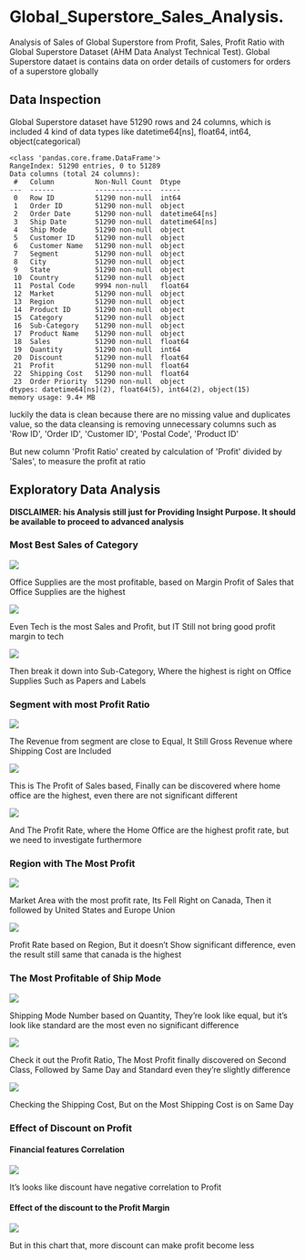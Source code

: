 # Global_Superstore_Sales_Analysis. 
Analysis of Sales of Global Superstore from Profit, Sales, Profit Ratio with Global Superstore Dataset (AHM Data Analyst Technical Test). Global Superstore dataet is contains data on order details of customers for orders of a superstore globally 

## Data Inspection
Global Superstore dataset have 51290 rows and 24 columns, which is included 4 kind of data types like datetime64[ns], float64, int64, object(categorical)
```
<class 'pandas.core.frame.DataFrame'>
RangeIndex: 51290 entries, 0 to 51289
Data columns (total 24 columns):
 #   Column          Non-Null Count  Dtype         
---  ------          --------------  -----         
 0   Row ID          51290 non-null  int64         
 1   Order ID        51290 non-null  object        
 2   Order Date      51290 non-null  datetime64[ns]
 3   Ship Date       51290 non-null  datetime64[ns]
 4   Ship Mode       51290 non-null  object        
 5   Customer ID     51290 non-null  object        
 6   Customer Name   51290 non-null  object        
 7   Segment         51290 non-null  object        
 8   City            51290 non-null  object        
 9   State           51290 non-null  object        
 10  Country         51290 non-null  object        
 11  Postal Code     9994 non-null   float64       
 12  Market          51290 non-null  object        
 13  Region          51290 non-null  object        
 14  Product ID      51290 non-null  object        
 15  Category        51290 non-null  object        
 16  Sub-Category    51290 non-null  object        
 17  Product Name    51290 non-null  object        
 18  Sales           51290 non-null  float64       
 19  Quantity        51290 non-null  int64         
 20  Discount        51290 non-null  float64       
 21  Profit          51290 non-null  float64       
 22  Shipping Cost   51290 non-null  float64       
 23  Order Priority  51290 non-null  object        
dtypes: datetime64[ns](2), float64(5), int64(2), object(15)
memory usage: 9.4+ MB
```
luckily the data is clean because there are no missing value and duplicates value, so the data cleansing is removing unnecessary columns such as 'Row ID', 'Order ID', 'Customer ID', 'Postal Code', 'Product ID'

But new column 'Profit Ratio' created by calculation of 'Profit' divided by 'Sales', to measure the profit at ratio

## Exploratory Data Analysis
**DISCLAIMER: his Analysis still just for Providing Insight Purpose. It should be available to proceed to advanced analysis**
### Most Best Sales of Category
![](https://github.com/hendrywijaya98/Global_Superstore_Sales_Analysis/blob/main/images/most_profit_category.png)

Office Supplies are the most profitable, based on Margin Profit of Sales that Office Supplies are the highest

![](https://github.com/hendrywijaya98/Global_Superstore_Sales_Analysis/blob/main/images/most_category.png)


Even Tech is the most Sales and Profit, but IT Still not bring good profit margin to tech


![](https://github.com/hendrywijaya98/Global_Superstore_Sales_Analysis/blob/main/images/most_profitrate_category.png)

Then break it down into Sub-Category, Where the highest is right on Office Supplies Such as Papers and Labels


### Segment with most Profit Ratio
![](https://github.com/hendrywijaya98/Global_Superstore_Sales_Analysis/blob/main/images/most_revenue_segment.png)

The Revenue from segment are close to Equal, It Still Gross Revenue where Shipping Cost are Included

![](https://github.com/hendrywijaya98/Global_Superstore_Sales_Analysis/blob/main/images/most_netprofit_segment.png)

This is The Profit of Sales based, Finally can be discovered where home office are the highest, even there are not significant different

![](https://github.com/hendrywijaya98/Global_Superstore_Sales_Analysis/blob/main/images/most_profitrate_segment.png)

And The Profit Rate, where the Home Office are the highest profit rate, but we need to investigate furthermore 


### Region with The Most Profit
![](https://github.com/hendrywijaya98/Global_Superstore_Sales_Analysis/blob/main/images/most_profitrate_market.png)

Market Area with the most profit rate, Its Fell Right on Canada, Then it followed by United States and Europe Union

![](https://github.com/hendrywijaya98/Global_Superstore_Sales_Analysis/blob/main/images/most_profitrate_region.png)

Profit Rate based on Region, But it doesn’t Show significant difference, even the result still same that canada is the highest

### The Most Profitable of Ship Mode
![](https://github.com/hendrywijaya98/Global_Superstore_Sales_Analysis/blob/main/images/most_sales_shipping.png)

Shipping Mode Number based on Quantity, They’re look like equal, but it’s look like standard are the most even no significant difference  

![](https://github.com/hendrywijaya98/Global_Superstore_Sales_Analysis/blob/main/images/most_profitrate_shipmode.png)

Check it out the Profit Ratio, The Most Profit finally discovered on Second Class,  Followed by Same Day and Standard even they’re slightly difference

![](https://github.com/hendrywijaya98/Global_Superstore_Sales_Analysis/blob/main/images/most_expensive_shipcost.png)

Checking the Shipping Cost, But on the Most Shipping Cost is on Same Day 

### Effect of Discount on Profit
#### Financial features Correlation 
![](https://github.com/hendrywijaya98/Global_Superstore_Sales_Analysis/blob/main/images/finance_corr.png)

It’s looks like discount have negative correlation to Profit

#### Effect of the discount to the Profit Margin
![](https://github.com/hendrywijaya98/Global_Superstore_Sales_Analysis/blob/main/images/discount_effect.png)

But in this chart that, more discount can make profit become less
